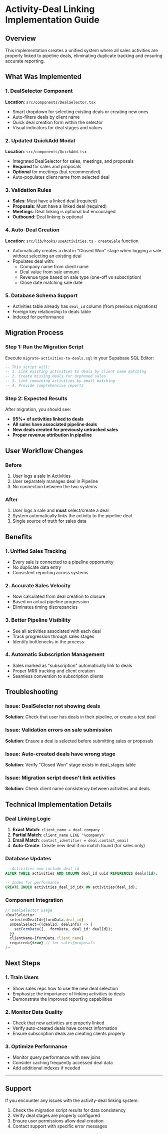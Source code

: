 # Activity-Deal Linking Implementation Guide

## Overview
This implementation creates a unified system where all sales activities are properly linked to pipeline deals, eliminating duplicate tracking and ensuring accurate reporting.

## What Was Implemented

### 1. DealSelector Component
**Location**: `src/components/DealSelector.tsx`
- Smart dropdown for selecting existing deals or creating new ones
- Auto-filters deals by client name
- Quick deal creation form within the selector
- Visual indicators for deal stages and values

### 2. Updated QuickAdd Modal
**Location**: `src/components/QuickAdd.tsx`
- Integrated DealSelector for sales, meetings, and proposals
- **Required** for sales and proposals
- **Optional** for meetings (but recommended)
- Auto-populates client name from selected deal

### 3. Validation Rules
- **Sales**: Must have a linked deal (required)
- **Proposals**: Must have a linked deal (required)  
- **Meetings**: Deal linking is optional but encouraged
- **Outbound**: Deal linking is optional

### 4. Auto-Deal Creation
**Location**: `src/lib/hooks/useActivities.ts` - `createSale` function
- Automatically creates a deal in "Closed Won" stage when logging a sale without selecting an existing deal
- Populates deal with:
  - Company name from client name
  - Deal value from sale amount
  - Revenue type based on sale type (one-off vs subscription)
  - Close date matching sale date

### 5. Database Schema Support
- Activities table already has `deal_id` column (from previous migrations)
- Foreign key relationship to deals table
- Indexed for performance

## Migration Process

### Step 1: Run the Migration Script
Execute `migrate-activities-to-deals.sql` in your Supabase SQL Editor:

```sql
-- This script will:
-- 1. Link existing activities to deals by client name matching
-- 2. Create missing deals for orphaned sales  
-- 3. Link remaining activities by email matching
-- 4. Provide comprehensive reports
```

### Step 2: Expected Results
After migration, you should see:
- **95%+ of activities linked to deals**
- **All sales have associated pipeline deals**
- **New deals created for previously untracked sales**
- **Proper revenue attribution in pipeline**

## User Workflow Changes

### Before
1. User logs a sale in Activities
2. User separately manages deal in Pipeline
3. No connection between the two systems

### After  
1. User logs a sale and **must** select/create a deal
2. System automatically links the activity to the pipeline deal
3. Single source of truth for sales data

## Benefits

### 1. Unified Sales Tracking
- Every sale is connected to a pipeline opportunity
- No duplicate data entry
- Consistent reporting across systems

### 2. Accurate Sales Velocity
- Now calculated from deal creation to closure
- Based on actual pipeline progression
- Eliminates timing discrepancies

### 3. Better Pipeline Visibility
- See all activities associated with each deal
- Track progression through sales stages
- Identify bottlenecks in the process

### 4. Automatic Subscription Management
- Sales marked as "subscription" automatically link to deals
- Proper MRR tracking and client creation
- Seamless conversion to subscription clients

## Troubleshooting

### Issue: DealSelector not showing deals
**Solution**: Check that user has deals in their pipeline, or create a test deal

### Issue: Validation errors on sale submission
**Solution**: Ensure a deal is selected before submitting sales or proposals

### Issue: Auto-created deals have wrong stage
**Solution**: Verify "Closed Won" stage exists in deal_stages table

### Issue: Migration script doesn't link activities
**Solution**: Check client name consistency between activities and deals

## Technical Implementation Details

### Deal Linking Logic
1. **Exact Match**: `client_name = deal.company`
2. **Partial Match**: `client_name LIKE '%company%'`
3. **Email Match**: `contact_identifier = deal.contact_email`
4. **Auto-Create**: Create new deal if no match found (for sales only)

### Database Updates
```sql
-- Activities now include deal_id
ALTER TABLE activities ADD COLUMN deal_id uuid REFERENCES deals(id);

-- Index for performance
CREATE INDEX activities_deal_id_idx ON activities(deal_id);
```

### Component Integration
```typescript
// DealSelector usage
<DealSelector
  selectedDealId={formData.deal_id}
  onDealSelect={(dealId, dealInfo) => {
    setFormData({...formData, deal_id: dealId});
  }}
  clientName={formData.client_name}
  required={true} // for sales/proposals
/>
```

## Next Steps

### 1. Train Users
- Show sales reps how to use the new deal selection
- Emphasize the importance of linking activities to deals
- Demonstrate the improved reporting capabilities

### 2. Monitor Data Quality
- Check that new activities are properly linked
- Verify auto-created deals have correct information
- Ensure subscription deals are creating clients properly

### 3. Optimize Performance
- Monitor query performance with new joins
- Consider caching frequently accessed deal data
- Add additional indexes if needed

---

## Support
If you encounter any issues with the activity-deal linking system:
1. Check the migration script results for data consistency
2. Verify deal stages are properly configured
3. Ensure user permissions allow deal creation
4. Contact support with specific error messages